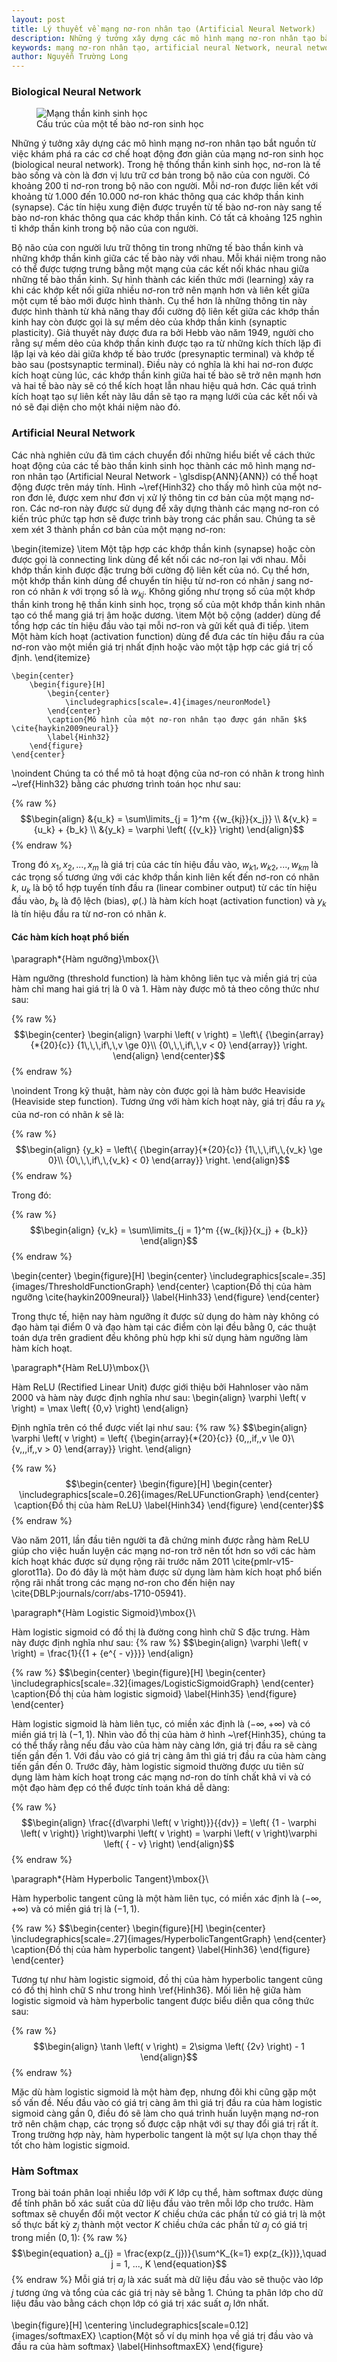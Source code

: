 ```yaml
---
layout: post
title: Lý thuyết về mạng nơ-ron nhân tạo (Artificial Neural Network)
description: Những ý tưởng xây dựng các mô hình mạng nơ-ron nhân tạo bắt nguồn từ việc khám phá ra các cơ chế hoạt động đơn giản của mạng nơ-ron sinh học. Các nhà nghiên cứu đã tìm cách chuyển đổi những hiểu biết về cách thức hoạt động của các tế bào thần kinh sinh học thành các mô hình mạng nơ-ron nhân tạo.
keywords: mạng nơ-ron nhân tạo, artificial neural Network, neural network, trí tuệ nhân tạo, mô hình mạng nơ-ron
author: Nguyễn Trường Long
---
```


### Biological Neural Network

<figure class="image">
  <img src="https://nguyentruonglong.net/images/Multipolarneuron.png" alt="Mạng thần kinh sinh học">
  <figcaption>Cấu trúc của một tế bào nơ-ron sinh học</figcaption>
</figure>

Những ý tưởng xây dựng các mô hình mạng nơ-ron nhân tạo bắt nguồn từ việc khám phá ra các cơ chế hoạt động đơn giản của mạng nơ-ron sinh học (biological neural network). Trong hệ thống thần kinh sinh học, nơ-ron là tế bào sống và còn là đơn vị lưu trữ cơ bản trong bộ não của con người. Có khoảng 200 tỉ nơ-ron trong bộ não con người. Mỗi nơ-ron được liên kết với khoảng từ 1.000 đến 10.000 nơ-ron khác thông qua các khớp thần kinh (synapse). Các tín hiệu xung điện được truyền từ tế bào nơ-ron này sang tế bào nơ-ron khác thông qua các khớp thần kinh. Có tất cả khoảng 125 nghìn tỉ khớp thần kinh trong bộ não của con người.

Bộ não của con người lưu trữ thông tin trong những tế bào thần kinh và những khớp thần kinh giữa các tế bào này với nhau. Mỗi khái niệm trong não có thể được tượng trưng bằng một mạng của các kết nối khác nhau giữa những tế bào thần kinh. Sự hình thành các kiến thức mới (learning) xảy ra khi các khớp kết nối giữa nhiều nơ-ron trở nên mạnh hơn và liên kết giữa một cụm tế bào mới được hình thành. Cụ thể hơn là những thông tin này được hình thành từ khả năng thay đổi cường độ liên kết giữa các khớp thần kinh hay còn được gọi là sự mềm dẻo của khớp thần kinh (synaptic plasticity). Giả thuyết này được đưa ra bởi Hebb vào năm 1949, người cho rằng sự mềm dẻo của khớp thần kinh được tạo ra từ những kích thích lặp đi lặp lại và kéo dài giữa khớp tế bào trước (presynaptic terminal) và khớp tế bào sau (postsynaptic terminal). Điều này có nghĩa là khi hai nơ-ron được kích hoạt cùng lúc, các khớp thần kinh giữa hai tế bào sẽ trở nên mạnh hơn và hai tế bào này sẽ có thể kích hoạt lẫn nhau hiệu quả hơn. Các quá trình kích hoạt tạo sự liên kết này lâu dần sẽ tạo ra mạng lưới của các kết nối và nó sẽ đại diện cho một khái niệm nào đó.

### Artificial Neural Network

Các nhà nghiên cứu đã tìm cách chuyển đổi những hiểu biết về cách thức hoạt động của các tế bào thần kinh sinh học thành các mô hình mạng nơ-ron nhân tạo (Artificial Neural Network - \glsdisp{ANN}{ANN}) có thể hoạt động được trên máy tính. Hình ~\ref{Hinh32} cho thấy mô hình của một nơ-ron đơn lẻ, được xem như đơn vị xử lý thông tin cơ bản của một mạng nơ-ron. Các nơ-ron này được sử dụng để xây dựng thành các mạng nơ-ron có kiến trúc phức tạp hơn sẽ được trình bày trong các phần sau. Chúng ta sẽ xem xét 3 thành phần cơ bản của một mạng nơ-ron:

\begin{itemize}
	\item Một tập hợp các khớp thần kinh (synapse) hoặc còn được gọi là connecting link dùng để kết nối các nơ-ron lại với nhau. Mỗi khớp thần kinh được đặc trưng bởi cường độ liên kết của nó. Cụ thể hơn, một khớp thần kinh dùng để chuyển tín hiệu từ nơ-ron có nhãn $j$ sang nơ-ron có nhãn $k$ với trọng số là ${{w_{kj}}}$. Không giống như trọng số của một khớp thần kinh trong hệ thần kinh sinh học, trọng số của một khớp thần kinh nhân tạo có thể mang giá trị âm hoặc dương.
	\item Một bộ cộng (adder) dùng để tổng hợp các tín hiệu đầu vào tại mỗi nơ-ron và gửi kết quả đi tiếp.
	\item Một hàm kích hoạt (activation function) dùng để đưa các tín hiệu đầu ra của nơ-ron vào một miền giá trị nhất định hoặc vào một tập hợp các giá trị cố định.
\end{itemize}

	\begin{center}
		\begin{figure}[H]
			\begin{center}
				\includegraphics[scale=.4]{images/neuronModel}
			\end{center}
			\caption{Mô hình của một nơ-ron nhân tạo được gán nhãn $k$ \cite{haykin2009neural}}
			\label{Hinh32}
		\end{figure}
	\end{center}

\noindent Chúng ta có thể mô tả hoạt động của nơ-ron có nhãn $k$ trong hình ~\ref{Hinh32} bằng các phương trình toán học như sau:
	
{% raw %}
$$\begin{align}
	&{u_k} = \sum\limits_{j = 1}^m {{w_{kj}}{x_j}}	\\
	&{v_k} = {u_k} + {b_k}	\\
	&{y_k} = \varphi \left( {{v_k}} \right)
\end{align}$$
{% endraw %}
	
Trong đó ${x_1},{x_2},...,{x_m}$ là giá trị của các tín hiệu đầu vào, ${w_{k1}},{w_{k2}},...,{w_{km}}$ là các trọng số tương ứng với các khớp thần kinh liên kết đến nơ-ron có nhãn $k$, ${{u_k}}$ là bộ tổ hợp tuyến tính đầu ra (linear combiner output) từ các tín hiệu đầu vào, ${{b_k}}$ là độ lệch (bias), $\varphi \left( . \right)$ là hàm kích hoạt (activation function) và ${{y_k}}$ là tín hiệu đầu ra từ nơ-ron có nhãn $k$.

#### Các hàm kích hoạt phổ biến

\paragraph*{Hàm ngưỡng}\mbox{}\\

Hàm ngưỡng (threshold function) là hàm không liên tục và miền giá trị của hàm chỉ mang hai giá trị là $0$ và $1$. Hàm này được mô tả theo công thức như sau:

{% raw %}
$$\begin{center}
	\begin{align}
	\varphi \left( v \right) = \left\{ {\begin{array}{*{20}{c}}
		{1\,\,\,if\,\,v \ge 0}\\
		{0\,\,\,if\,\,v < 0}
		\end{array}} \right.
	\end{align}
\end{center}$$
{% endraw %}

\noindent Trong kỹ thuật, hàm này còn được gọi là hàm bước Heaviside (Heaviside step function). Tương ứng với hàm kích hoạt này, giá trị đầu ra ${{y_{k}}}$ của nơ-ron có nhãn $k$ sẽ là:

{% raw %}
$$\begin{align}
{y_k} = \left\{ {\begin{array}{*{20}{c}}
	{1\,\,\,if\,\,{v_k} \ge 0}\\
	{0\,\,\,if\,\,{v_k} < 0}
	\end{array}} \right.
\end{align}$$
{% endraw %}

Trong đó:

{% raw %}
$$\begin{align}
{v_k} = \sum\limits_{j = 1}^m {{w_{kj}}{x_j} + {b_k}}
\end{align}$$
{% endraw %}

\begin{center}
	\begin{figure}[H]
		\begin{center}
			\includegraphics[scale=.35]{images/ThresholdFunctionGraph}
		\end{center}
		\caption{Đồ thị của hàm ngưỡng \cite{haykin2009neural}}
		\label{Hinh33}
	\end{figure}
\end{center}

Trong thực tế, hiện nay hàm ngưỡng ít được sử dụng do hàm này không có đạo hàm tại điểm $0$ và đạo hàm tại các điểm còn lại đều bằng $0$, các thuật toán dựa trên gradient đều không phù hợp khi sử dụng hàm ngưỡng làm hàm kích hoạt.

\paragraph*{Hàm ReLU}\mbox{}\\

Hàm ReLU (Rectified Linear Unit) được giới thiệu bởi Hahnloser vào năm 2000 và hàm này được định nghĩa như sau:
\begin{align}
\varphi \left( v \right) = \max \left( {0,v} \right)
\end{align}

Định nghĩa trên có thể được viết lại như sau:
{% raw %}
$$\begin{align}
\varphi \left( v \right) = \left\{ {\begin{array}{*{20}{c}}
	{0\,\,\,if\,\,v \le 0}\\
	{v\,\,\,if\,\,v > 0}
	\end{array}} \right.
\end{align}

{% raw %}
$$\begin{center}
	\begin{figure}[H]
		\begin{center}
			\includegraphics[scale=0.26]{images/ReLUFunctionGraph}
		\end{center}
		\caption{Đồ thị của hàm ReLU}
		\label{Hinh34}
	\end{figure}
\end{center}$$
{% endraw %}

Vào năm 2011, lần đầu tiên người ta đã chứng minh được rằng hàm ReLU giúp cho việc huấn luyện các mạng nơ-ron trở nên tốt hơn so với các hàm kích hoạt khác được sử dụng rộng rãi trước năm 2011 \cite{pmlr-v15-glorot11a}. Do đó đây là một hàm được sử dụng làm hàm kích hoạt phổ biến rộng rãi nhất trong các mạng nơ-ron cho đến hiện nay \cite{DBLP:journals/corr/abs-1710-05941}.

\paragraph*{Hàm Logistic Sigmoid}\mbox{}\\

Hàm logistic sigmoid có đồ thị là đường cong hình chữ S đặc trưng. Hàm này được định nghĩa như sau:
{% raw %}
$$\begin{align}
\varphi \left( v \right) = \frac{1}{{1 + {e^{ - v}}}}
\end{align}

{% raw %}
$$\begin{center}
	\begin{figure}[H]
		\begin{center}
			\includegraphics[scale=.32]{images/LogisticSigmoidGraph}
		\end{center}
		\caption{Đồ thị của hàm logistic sigmoid}
		\label{Hinh35}
	\end{figure}
\end{center}

Hàm logistic sigmoid là hàm liên tục, có miền xác định là $\left( { - \infty , + \infty } \right)$ và có miền giá trị là $\left( { - 1,1} \right)$. Nhìn vào đồ thị của hàm ở hình ~\ref{Hinh35}, chúng ta có thể thấy rằng nếu đầu vào của hàm này càng lớn, giá trị đầu ra sẽ càng tiến gần đến 1. Với đầu vào có giá trị càng âm thì giá trị đầu ra của hàm càng tiến gần đến 0. Trước đây, hàm logistic sigmoid thường được ưu tiên sử dụng làm hàm kích hoạt trong các mạng nơ-ron do tính chất khả vi và có một đạo hàm đẹp có thể được tính toán khá dễ dàng:

{% raw %}
$$\begin{align}
\frac{{d\varphi \left( v \right)}}{{dv}} = \left( {1 - \varphi \left( v \right)} \right)\varphi \left( v \right) = \varphi \left( v \right)\varphi \left( { - v} \right)
\end{align}$$
{% endraw %}


\paragraph*{Hàm Hyperbolic Tangent}\mbox{}\\

Hàm hyperbolic tangent cũng là một hàm liên tục, có miền xác định là $\left( { - \infty , + \infty } \right)$ và có miền giá trị là $\left( { - 1,1} \right)$.

{% raw %}
$$\begin{center}
	\begin{figure}[H]
		\begin{center}
			\includegraphics[scale=.27]{images/HyperbolicTangentGraph}
		\end{center}
		\caption{Đồ thị của hàm hyperbolic tangent}
		\label{Hinh36}
	\end{figure}
\end{center}

Tương tự như hàm logistic sigmoid, đồ thị của hàm hyperbolic tangent cũng có đồ thị hình chữ S như trong hình \ref{Hinh36}. Mối liên hệ giữa hàm logistic sigmoid và hàm hyperbolic tangent được biểu diễn qua công thức sau:

{% raw %}
$$\begin{align}
\tanh \left( v \right) = 2\sigma \left( {2v} \right) - 1
\end{align}$$
{% endraw %}

Mặc dù hàm logistic sigmoid là một hàm đẹp, nhưng đôi khi cũng gặp một số vấn đề. Nếu đầu vào có giá trị càng âm thì giá trị đầu ra của hàm logistic sigmoid càng gần $0$, điều đó sẽ làm cho quá trình huấn luyện mạng nơ-ron trở nên chậm chạp, các trọng số được cập nhật với sự thay đổi giá trị rất ít. Trong trường hợp này, hàm hyperbolic tangent là một sự lựa chọn thay thế tốt cho hàm logistic sigmoid.

### Hàm Softmax
Trong bài toán phân loại nhiều lớp với $K$ lớp cụ thể, hàm softmax được dùng để tính phân bố xác suất của dữ liệu đầu vào trên mỗi lớp cho trước. Hàm softmax sẽ chuyển đổi một vector $K$ chiều chứa các phần tử có giá trị là một số thực bất kỳ $z_{j}$ thành một vector $K$ chiều chứa các phần tử $a_{j}$ có giá trị trong miền $\left( {0,1} \right)$:
{% raw %}
$$\begin{equation}
a_{j} = \frac{exp(z_{j})}{\sum^K_{k=1} exp(z_{k})},\quad j = 1, ..., K
\end{equation}$$
{% endraw %}
Mỗi giá trị $a_{j}$ là xác suất mà dữ liệu đầu vào sẽ thuộc vào lớp $j$ tương ứng và tổng của các giá trị này sẽ bằng $1$. Chúng ta phân lớp cho dữ liệu đầu vào bằng cách chọn lớp có giá trị xác suất $a_{j}$ lớn nhất.

\begin{figure}[H]
	\centering
	\includegraphics[scale=0.12]{images/softmaxEX}
	\caption{Một số ví dụ minh họa về giá trị đầu vào và đầu ra của hàm softmax}
	\label{HinhsoftmaxEX}
\end{figure}
